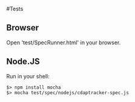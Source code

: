 #Tests

## Browser

Open 'test/SpecRunner.html' in your browser.

## Node.JS

Run in your shell:
```
$> npm install mocha
$> mocha test/spec/nodejs/cdaptracker-spec.js
```
